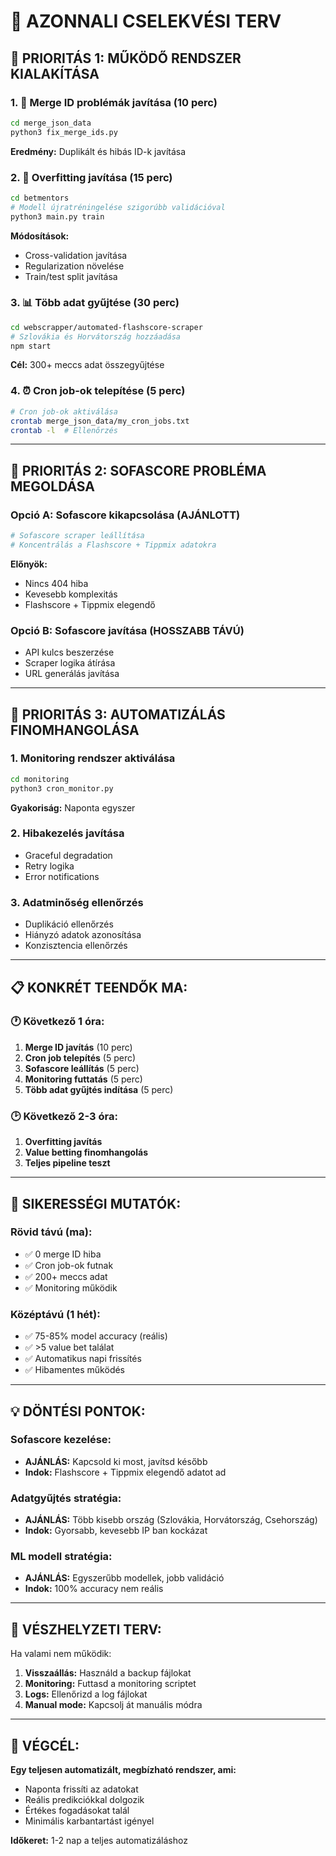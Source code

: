 # 🚀 AZONNALI CSELEKVÉSI TERV

## 🎯 **PRIORITÁS 1: MŰKÖDŐ RENDSZER KIALAKÍTÁSA**

### **1. 🔧 Merge ID problémák javítása (10 perc)**
```bash
cd merge_json_data
python3 fix_merge_ids.py
```
**Eredmény:** Duplikált és hibás ID-k javítása

### **2. 🤖 Overfitting javítása (15 perc)**
```bash
cd betmentors
# Modell újratréningelése szigorúbb validációval
python3 main.py train
```
**Módosítások:**
- Cross-validation javítása
- Regularization növelése
- Train/test split javítása

### **3. 📊 Több adat gyűjtése (30 perc)**
```bash
cd webscrapper/automated-flashscore-scraper
# Szlovákia és Horvátország hozzáadása
npm start
```
**Cél:** 300+ meccs adat összegyűjtése

### **4. ⏰ Cron job-ok telepítése (5 perc)**
```bash
# Cron job-ok aktiválása
crontab merge_json_data/my_cron_jobs.txt
crontab -l  # Ellenőrzés
```

---

## 🎯 **PRIORITÁS 2: SOFASCORE PROBLÉMA MEGOLDÁSA**

### **Opció A: Sofascore kikapcsolása (AJÁNLOTT)**
```bash
# Sofascore scraper leállítása
# Koncentrálás a Flashscore + Tippmix adatokra
```
**Előnyök:**
- Nincs 404 hiba
- Kevesebb komplexitás
- Flashscore + Tippmix elegendő

### **Opció B: Sofascore javítása (HOSSZABB TÁVÚ)**
- API kulcs beszerzése
- Scraper logika átírása
- URL generálás javítása

---

## 🎯 **PRIORITÁS 3: AUTOMATIZÁLÁS FINOMHANGOLÁSA**

### **1. Monitoring rendszer aktiválása**
```bash
cd monitoring
python3 cron_monitor.py
```
**Gyakoriság:** Naponta egyszer

### **2. Hibakezelés javítása**
- Graceful degradation
- Retry logika
- Error notifications

### **3. Adatminőség ellenőrzés**
- Duplikáció ellenőrzés
- Hiányzó adatok azonosítása
- Konzisztencia ellenőrzés

---

## 📋 **KONKRÉT TEENDŐK MA:**

### **🕐 Következő 1 óra:**
1. **Merge ID javítás** (10 perc)
2. **Cron job telepítés** (5 perc)
3. **Sofascore leállítás** (5 perc)
4. **Monitoring futtatás** (5 perc)
5. **Több adat gyűjtés indítása** (5 perc)

### **🕑 Következő 2-3 óra:**
1. **Overfitting javítás**
2. **Value betting finomhangolás**
3. **Teljes pipeline teszt**

---

## 🎯 **SIKERESSÉGI MUTATÓK:**

### **Rövid távú (ma):**
- ✅ 0 merge ID hiba
- ✅ Cron job-ok futnak
- ✅ 200+ meccs adat
- ✅ Monitoring működik

### **Középtávú (1 hét):**
- ✅ 75-85% model accuracy (reális)
- ✅ >5 value bet találat
- ✅ Automatikus napi frissítés
- ✅ Hibamentes működés

---

## 💡 **DÖNTÉSI PONTOK:**

### **Sofascore kezelése:**
- **AJÁNLÁS:** Kapcsold ki most, javítsd később
- **Indok:** Flashscore + Tippmix elegendő adatot ad

### **Adatgyűjtés stratégia:**
- **AJÁNLÁS:** Több kisebb ország (Szlovákia, Horvátország, Csehország)
- **Indok:** Gyorsabb, kevesebb IP ban kockázat

### **ML modell stratégia:**
- **AJÁNLÁS:** Egyszerűbb modellek, jobb validáció
- **Indok:** 100% accuracy nem reális

---

## 🚨 **VÉSZHELYZETI TERV:**

Ha valami nem működik:
1. **Visszaállás:** Használd a backup fájlokat
2. **Monitoring:** Futtasd a monitoring scriptet
3. **Logs:** Ellenőrizd a log fájlokat
4. **Manual mode:** Kapcsolj át manuális módra

---

## 🎉 **VÉGCÉL:**

**Egy teljesen automatizált, megbízható rendszer, ami:**
- Naponta frissíti az adatokat
- Reális predikciókkal dolgozik
- Értékes fogadásokat talál
- Minimális karbantartást igényel

**Időkeret:** 1-2 nap a teljes automatizáláshoz